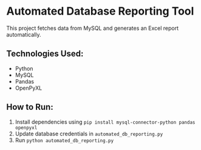 # Automated Database Reporting Tool

This project fetches data from MySQL and generates an Excel report automatically.

## Technologies Used:
- Python
- MySQL
- Pandas
- OpenPyXL

## How to Run:
1. Install dependencies using `pip install mysql-connector-python pandas openpyxl`
2. Update database credentials in `automated_db_reporting.py`
3. Run `python automated_db_reporting.py`
